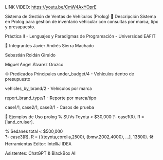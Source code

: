 
LINK VIDEO: https://youtu.be/CmW4AxYOprE

Sistema de Gestión de Ventas de Vehículos (Prolog)
📌 Descripción
Sistema en Prolog para gestión de inventario vehicular con consultas por marca, tipo y presupuesto.

Práctica II - Lenguajes y Paradigmas de Programación - Universidad EAFIT

👥 Integrantes
Javier Andrés Sierra Machado

Sebastián Roldán Giraldo

Miguel Ángel Álvarez Orozco

⚙️ Predicados Principales
under_budget/4 - Vehículos dentro de presupuesto

vehicles_by_brand/2 - Vehículos por marca

report_brand_type/1 - Reporte por marca/tipo

case1/1, case2/1, case3/1 - Casos de prueba

🧪 Ejemplos de Uso
prolog
% SUVs Toyota < $30,000
?- case1(R).
R = [land_cruiser].

% Sedanes total < $500,000  
?- case3(R).
R = ([(toyota,corolla,2500), (bmw,2002,4000), ...], 13800).
🛠️ Herramientas
Editor: IntelliJ IDEA

Asistentes: ChatGPT & BlackBox AI
